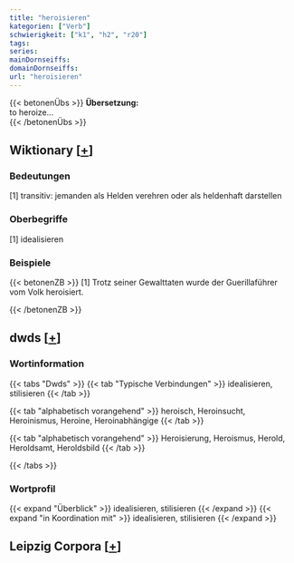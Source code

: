 ```yaml
---
title: "heroisieren"
kategorien: ["Verb"]
schwierigkeit: ["k1", "h2", "r20"]
tags:
series:
mainDornseiffs:
domainDornseiffs:
url: "heroisieren"
---
```


{{< betonenÜbs >}}
**Übersetzung:**  
to heroize...  
{{< /betonenÜbs >}}

## Wiktionary [[+](https://de.wiktionary.org/wiki/heroisieren)]

### Bedeutungen
[1] transitiv: jemanden als Helden verehren oder als heldenhaft darstellen  

### Oberbegriffe
[1] idealisieren  

### Beispiele
{{< betonenZB >}}
[1] Trotz seiner Gewalttaten wurde der Guerillaführer vom Volk heroisiert.  

{{< /betonenZB >}}


## dwds [[+](https://www.dwds.de/wb/heroisieren)]

### Wortinformation
{{< tabs "Dwds" >}}
{{< tab "Typische Verbindungen" >}}
idealisieren, stilisieren
{{< /tab >}}

{{< tab "alphabetisch vorangehend" >}}
heroisch, Heroinsucht, Heroinismus, Heroine, Heroinabhängige
{{< /tab >}}

{{< tab "alphabetisch vorangehend" >}}
Heroisierung, Heroismus, Herold, Heroldsamt, Heroldsbild
{{< /tab >}}

{{< /tabs >}}

### Wortprofil
{{< expand "Überblick" >}} idealisieren, stilisieren {{< /expand >}}
{{< expand "in Koordination mit" >}} idealisieren, stilisieren {{< /expand >}}

## Leipzig Corpora [[+](https://corpora.uni-leipzig.de/en/res?word=heroisieren&corpusId=deu_newscrawl-public_2018)]

